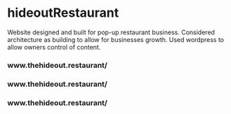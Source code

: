 # hideoutRestaurant
<p>Website designed and built for pop-up restaurant business. Considered architecture as building to allow for businesses growth. Used wordpress to allow owners control of content. </p>

<h3>www.thehideout.restaurant/</h3>

<h3>www.thehideout.restaurant/</h3>

<h3>www.thehideout.restaurant/</h3>

